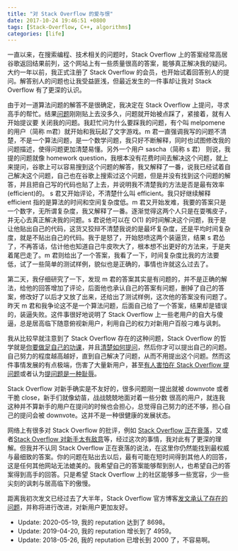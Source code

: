 ```yaml
---
title: "对 Stack Overflow 的爱与恨"
date: 2017-10-24 19:46:51 +0800
tags: [Stack-Overflow, C++, algorithms]
categories: [life]
---
```


一直以来，在搜索编程、技术相关的问题时，Stack Overflow 上的答案经常高居谷歌返回结果前列，这个网站上有一些质量很高的答案，能够真正解决我的疑问。大约一年以前，我正式注册了 Stack Overflow 的会员，也开始试着回答别人的提问。解答别人的问题也让我受益匪浅，但最近发生的一件事却让我对 Stack Overflow 有了更深的认识。

<!--more-->

由于对一道算法问题的解答不是很确定，我决定在 Stack Overflow 上提问，寻求高手的帮忙。结果[问题](https://stackoverflow.com/q/46864392/6064933)刚刚贴上去没多久，问题就开始被点踩了，紧接着，就有人开始提议要 关闭我的问题。我赶忙问为什么要踩我的问题，有个叫 melpomene 的用户（简称 m君）就开始和我玩起了文字游戏。m 君一直强调我写的问题不清楚，不是一个算法问题，是一个数学问题，我只好不断解释，同时也试图修改我的问题描述，使得问题更加清楚易懂。另外一个用户 sascha（简称 s 君） 则说，我提的问题就像 homework question，我根本没有花费时间去解决这个问题，就上来提问，谷歌上可以容易搜到这个问题的解答，我又解释了一番，说我已经试着自己解决这个问题，自己也在谷歌上搜索过这个问题，但是并没有找到这个问题的解答，并且把自己写的代码也贴了上去，并说明我不清楚我的方法是否是最有效率(efficient)的。 s 君又开始评论，不清楚什么叫 efficient。我只好继续解释 efficient 指的是算法的时间和空间复杂度低。m 君又开始发难，我要的答案只是一个数字，无所谓复杂度，我又解释了一番。逐渐觉得这两个人只是在耍嘴皮子，并无心去真正解决我的问题。s 君说他可以在 O(1) 的时间解决这个问题，我于是让他贴出自己的代码，这货又狡辩不清楚我说的是最坏复杂度，还是平均时间复杂度，就是不贴出自己的代码。我于是怒了，开始怒喷这两个装逼货，结果 s 君怂了，不再答话，估计他也知道自己牛皮吹大了，根本想不出更好的方法来，于是夹着尾巴走了。m 君则给出了一个答案，我看了一下，时间复杂度比我的方法要低，试了一些简单的测试样例，貌似也是正确的，事情也许就这么过去了。

第二天，我仔细研究了一下，发现 m 君的答案其实是有问题的，并不是正确的解法，给他的回答增加了评论，后面他也承认自己的答案有问题，删掉了自己的答案，修改好了以后才又放了出来，还给出了测试样例，这次他的答案没有问题了。昨天 m 君和我争论这不是一个算法问题，后面自己给了一个答案，结果却是错误的，装逼失败。这件事很好地说明了 Stack Overflow 上一些老用户的自大与傻逼，总是居高临下随意俯视新用户，利用自己的权力对新用户百般刁难与讽刺。

我从比较早就注意到了 Stack Overflow 存在的这种问题，Stack Overflow 的哲学就是[你要做足自己的功课](https://meta.stackoverflow.com/q/261592/6064933)，并且[清楚如何提问](http://www.catb.org/esr/faqs/smart-questions.html)，然后你才可以提出自己的问题。自己努力的程度越高越好，直到自己解决了问题，从而不用提出这个问题。然而这件事情发展的有点极端，伤害了大量新用户，甚至[有人害怕在 Stack Overflow 提问题](https://meta.stackoverflow.com/q/255517/6064933)或者认为[提问题是一种耻辱](https://meta.stackoverflow.com/q/255517/6064933)。 

Stack Overflow 对新手确实是不友好的，很多问题刚一提出就被 downvote 或者干脆 close，新手们就像幼苗，战战兢兢地面对着一些分数 很高的用户，就连我这种并不算新手的用户在提问的时候也会担心，总觉得自己努力的还不够，担心自己的提问会被 downvote。这并不是一种很健康的发展状态。

网络上有很多对 Stack Overflow 的批评，例如 [Stack Overflow 正在衰落](https://hackernoon.com/the-decline-of-stack-overflow-7cb69faa575d)，又或者[Stack Overflow 对新手太有敌意](https://www.sonyaellenmann.com/2016/06/failures-learning-failures-teaching.html)等，经过这次的事情，我对此有了更深的理解。但我并不认同 Stack Overflow 正在衰落的说法，在这里你仍然能找到最权威与最细致的答案。你的问题在贴出去以后，最有可能在短时间得到其他人的回答，这是任何其他网站无法媲美的。我希望自己的答案能够帮到别人，也希望自己的答案得到高手的回答。只是希望 Stack Overflow 上的社区能够多一些宽容，少一些尖刻的讽刺与居高临下的傲慢。

距离我初次发文已经过去了大半年，Stack Overflow 官方博客[发文承认了存在的问题](https://stackoverflow.blog/2018/04/26/stack-overflow-isnt-very-welcoming-its-time-for-that-to-change/)，并称将进行改进，对新用户更加友好。

+ Update: 2020-05-19, 我的 reputation 达到了 8698。
+ Update: 2019-04-20, 我的 reputation 增长到了 4959。
+ Update: 2018-05-26, 我的 reputation 已增长到 2000 了，不容易啊。

